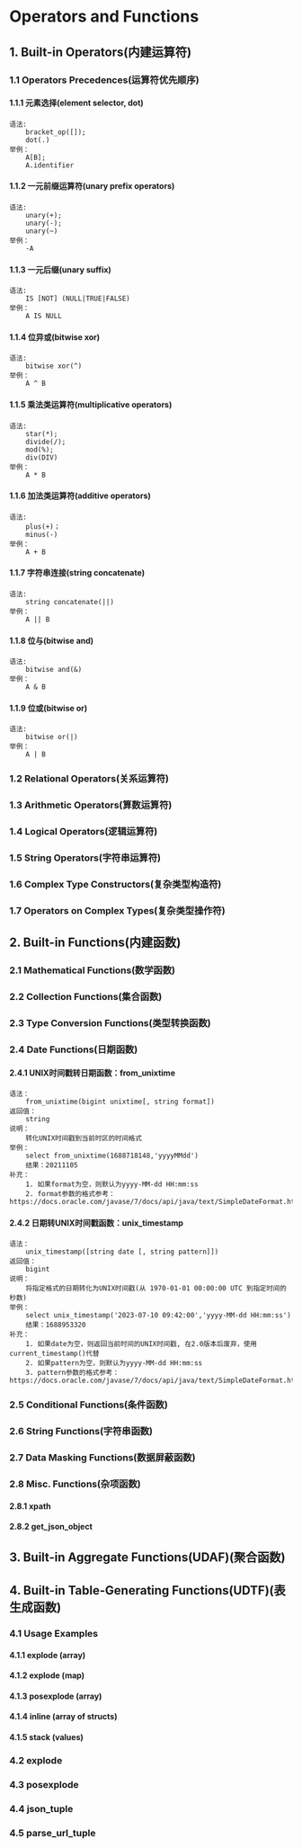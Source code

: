 # Operators and Functions
## 1. Built-in Operators(内建运算符)
### 1.1 Operators Precedences(运算符优先顺序)
#### 1.1.1 元素选择(element selector, dot)
```
语法:
    bracket_op([]);
    dot(.)
举例：
    A[B];
    A.identifier
```
#### 1.1.2 一元前缀运算符(unary prefix operators)
```
语法:
    unary(+);
    unary(-);
    unary(~)
举例：
    -A
```
#### 1.1.3 一元后缀(unary suffix)
```
语法:
    IS [NOT] (NULL|TRUE|FALSE)
举例：
    A IS NULL
```
#### 1.1.4 位异或(bitwise xor)
```
语法:
    bitwise xor(^)
举例：
    A ^ B
```
#### 1.1.5 乘法类运算符(multiplicative operators)
```
语法:
    star(*);
    divide(/);
    mod(%);
    div(DIV)
举例：
    A * B
```
#### 1.1.6 加法类运算符(additive operators)
```
语法:
    plus(+)；
    minus(-)
举例：
    A + B
```
#### 1.1.7 字符串连接(string concatenate)
```
语法:
    string concatenate(||)
举例：
    A || B
```
#### 1.1.8 位与(bitwise and)
```
语法:
    bitwise and(&)
举例：
    A & B
```
#### 1.1.9 位或(bitwise or)
```
语法:
    bitwise or(|)
举例：
    A | B
```
### 1.2 Relational Operators(关系运算符)
### 1.3 Arithmetic Operators(算数运算符)
### 1.4 Logical Operators(逻辑运算符)
### 1.5 String Operators(字符串运算符)
### 1.6 Complex Type Constructors(复杂类型构造符)
### 1.7 Operators on Complex Types(复杂类型操作符)
## 2. Built-in Functions(内建函数)
### 2.1 Mathematical Functions(数学函数)

### 2.2 Collection Functions(集合函数)
### 2.3 Type Conversion Functions(类型转换函数)
### 2.4 Date Functions(日期函数)
#### 2.4.1 UNIX时间戳转日期函数：from_unixtime
```
语法：
    from_unixtime(bigint unixtime[, string format])
返回值：
    string
说明：
    转化UNIX时间戳到当前时区的时间格式
举例：
    select from_unixtime(1688718148,'yyyyMMdd')
    结果：20211105
补充：
    1. 如果format为空，则默认为yyyy-MM-dd HH:mm:ss
    2. format参数的格式参考：https://docs.oracle.com/javase/7/docs/api/java/text/SimpleDateFormat.html
```
#### 2.4.2 日期转UNIX时间戳函数：unix_timestamp
```
语法：
    unix_timestamp([string date [, string pattern]])
返回值：
    bigint
说明：
    将指定格式的日期转化为UNIX时间戳(从 1970-01-01 00:00:00 UTC 到指定时间的秒数)
举例：
    select unix_timestamp('2023-07-10 09:42:00','yyyy-MM-dd HH:mm:ss')
    结果：1688953320
补充：
    1. 如果date为空，则返回当前时间的UNIX时间戳, 在2.0版本后废弃，使用current_timestamp()代替
    2. 如果pattern为空，则默认为yyyy-MM-dd HH:mm:ss
    3. pattern参数的格式参考：https://docs.oracle.com/javase/7/docs/api/java/text/SimpleDateFormat.html
```
### 2.5 Conditional Functions(条件函数)
### 2.6 String Functions(字符串函数)
### 2.7 Data Masking Functions(数据屏蔽函数)
### 2.8 Misc. Functions(杂项函数)
#### 2.8.1 xpath
#### 2.8.2 get_json_object
## 3. Built-in Aggregate Functions(UDAF)(聚合函数)
## 4. Built-in Table-Generating Functions(UDTF)(表生成函数)
### 4.1 Usage Examples
#### 4.1.1 explode (array)
#### 4.1.2 explode (map)
#### 4.1.3 posexplode (array)
#### 4.1.4 inline (array of structs)
#### 4.1.5 stack (values)
### 4.2 explode
### 4.3 posexplode
### 4.4 json_tuple
### 4.5 parse_url_tuple